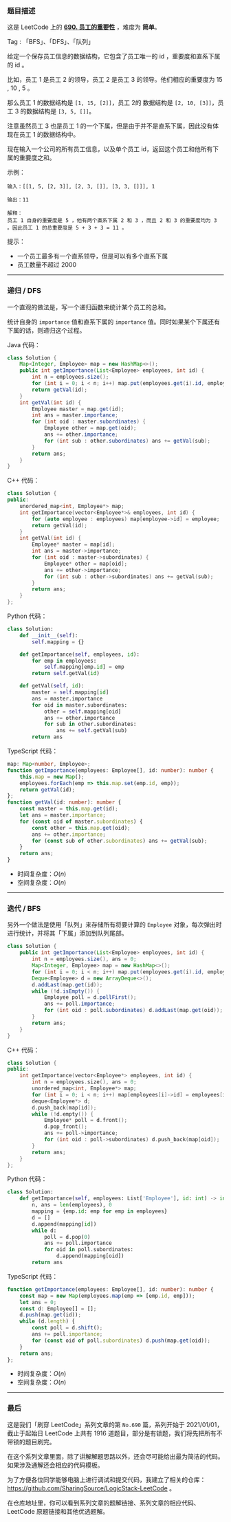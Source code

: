 ### 题目描述

这是 LeetCode 上的 **[690. 员工的重要性](https://leetcode-cn.com/problems/employee-importance/solution/gong-shui-san-xie-yi-ti-shuang-jie-di-gu-s79x/)** ，难度为 **简单**。

Tag : 「BFS」、「DFS」、「队列」




给定一个保存员工信息的数据结构，它包含了员工唯一的 id ，重要度和直系下属的 id 。

比如，员工 1 是员工 2 的领导，员工 2 是员工 3 的领导。他们相应的重要度为 15 , 10 , 5 。

那么员工 1 的数据结构是 `[1, 15, [2]]`，员工 2的 数据结构是 `[2, 10, [3]]`，员工 3 的数据结构是 `[3, 5, []]`。

注意虽然员工 3 也是员工 1 的一个下属，但是由于并不是直系下属，因此没有体现在员工 1 的数据结构中。

现在输入一个公司的所有员工信息，以及单个员工 id，返回这个员工和他所有下属的重要度之和。

示例：
```
输入：[[1, 5, [2, 3]], [2, 3, []], [3, 3, []]], 1

输出：11

解释：
员工 1 自身的重要度是 5 ，他有两个直系下属 2 和 3 ，而且 2 和 3 的重要度均为 3 。因此员工 1 的总重要度是 5 + 3 + 3 = 11 。
```

提示：
* 一个员工最多有一个直系领导，但是可以有多个直系下属
* 员工数量不超过 2000

---

### 递归 / DFS

一个直观的做法是，写一个递归函数来统计某个员工的总和。

统计自身的 `importance` 值和直系下属的 `importance` 值。同时如果某个下属还有下属的话，则递归这个过程。

Java 代码：
```Java
class Solution {
    Map<Integer, Employee> map = new HashMap<>();
    public int getImportance(List<Employee> employees, int id) {
        int n = employees.size();
        for (int i = 0; i < n; i++) map.put(employees.get(i).id, employees.get(i));
        return getVal(id);
    }
    int getVal(int id) {
        Employee master = map.get(id);
        int ans = master.importance;
        for (int oid : master.subordinates) {
            Employee other = map.get(oid);
            ans += other.importance;
            for (int sub : other.subordinates) ans += getVal(sub);
        }
        return ans;
    }
}
```
C++ 代码：
```C++
class Solution {
public:
    unordered_map<int, Employee*> map;
    int getImportance(vector<Employee*>& employees, int id) {
        for (auto employee : employees) map[employee->id] = employee;
        return getVal(id);
    }
    int getVal(int id) {
        Employee* master = map[id];
        int ans = master->importance;
        for (int oid : master->subordinates) {
            Employee* other = map[oid];
            ans += other->importance;
            for (int sub : other->subordinates) ans += getVal(sub);
        }
        return ans;
    }
};
```
Python 代码：
```Python
class Solution:
    def __init__(self):
        self.mapping = {}

    def getImportance(self, employees, id):
        for emp in employees:
            self.mapping[emp.id] = emp
        return self.getVal(id)

    def getVal(self, id):
        master = self.mapping[id]
        ans = master.importance
        for oid in master.subordinates:
            other = self.mapping[oid]
            ans += other.importance
            for sub in other.subordinates:
                ans += self.getVal(sub)
        return ans
```
TypeScript 代码：
```TypeScript
map: Map<number, Employee>;
function getImportance(employees: Employee[], id: number): number {
    this.map = new Map();
    employees.forEach(emp => this.map.set(emp.id, emp));
    return getVal(id);
};
function getVal(id: number): number {
    const master = this.map.get(id);
    let ans = master.importance;
    for (const oid of master.subordinates) {
        const other = this.map.get(oid);
        ans += other.importance;
        for (const sub of other.subordinates) ans += getVal(sub);
    }
    return ans;
}
```
* 时间复杂度：$O(n)$
* 空间复杂度：$O(n)$

---

### 迭代 / BFS

另外一个做法是使用「队列」来存储所有将要计算的 `Employee` 对象，每次弹出时进行统计，并将其「下属」添加到队列尾部。

```Java
class Solution {
    public int getImportance(List<Employee> employees, int id) {
        int n = employees.size(), ans = 0;
        Map<Integer, Employee> map = new HashMap<>();
        for (int i = 0; i < n; i++) map.put(employees.get(i).id, employees.get(i));
        Deque<Employee> d = new ArrayDeque<>();
        d.addLast(map.get(id));
        while (!d.isEmpty()) {
            Employee poll = d.pollFirst();
            ans += poll.importance;
            for (int oid : poll.subordinates) d.addLast(map.get(oid));
        }
        return ans;
    }
}
```
C++ 代码：
```C++
class Solution {
public:
    int getImportance(vector<Employee*> employees, int id) {
        int n = employees.size(), ans = 0;
        unordered_map<int, Employee*> map;
        for (int i = 0; i < n; i++) map[employees[i]->id] = employees[i];
        deque<Employee*> d;
        d.push_back(map[id]);
        while (!d.empty()) {
            Employee* poll = d.front();
            d.pop_front();
            ans += poll->importance;
            for (int oid : poll->subordinates) d.push_back(map[oid]);
        }
        return ans;
    }
};
```
Python 代码：
```Python
class Solution:
    def getImportance(self, employees: List['Employee'], id: int) -> int:
        n, ans = len(employees), 0
        mapping = {emp.id: emp for emp in employees}        
        d = []
        d.append(mapping[id])
        while d:
            poll = d.pop(0)
            ans += poll.importance
            for oid in poll.subordinates:
                d.append(mapping[oid])
        return ans
```
TypeScript 代码：
```TypeScript
function getImportance(employees: Employee[], id: number): number {
    const map = new Map(employees.map(emp => [emp.id, emp]));
    let ans = 0;
    const d: Employee[] = [];
    d.push(map.get(id));
    while (d.length) {
        const poll = d.shift();
        ans += poll.importance;
        for (const oid of poll.subordinates) d.push(map.get(oid));
    }
    return ans;
};
```
* 时间复杂度：$O(n)$
* 空间复杂度：$O(n)$

---

### 最后

这是我们「刷穿 LeetCode」系列文章的第 `No.690` 篇，系列开始于 2021/01/01，截止于起始日 LeetCode 上共有 1916 道题目，部分是有锁题，我们将先把所有不带锁的题目刷完。

在这个系列文章里面，除了讲解解题思路以外，还会尽可能给出最为简洁的代码。如果涉及通解还会相应的代码模板。

为了方便各位同学能够电脑上进行调试和提交代码，我建立了相关的仓库：https://github.com/SharingSource/LogicStack-LeetCode 。

在仓库地址里，你可以看到系列文章的题解链接、系列文章的相应代码、LeetCode 原题链接和其他优选题解。

